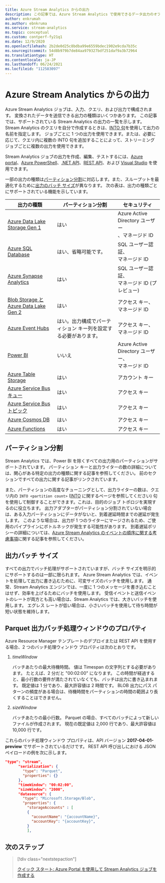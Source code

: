```yaml
---
title: Azure Stream Analytics からの出力
description: この記事では、Azure Stream Analytics で使用できるデータ出力のオプションについて説明します。
author: enkrumah
ms.author: ebnkruma
ms.service: stream-analytics
ms.topic: conceptual
ms.custom: contperf-fy21q1
ms.date: 12/9/2020
ms.openlocfilehash: 2b2de0d25c8bdba99e6559bdec1902e9cda7b35c
ms.sourcegitcommit: 54d8b979b7de84aa979327bdf251daf9a3b72964
ms.translationtype: HT
ms.contentlocale: ja-JP
ms.lasthandoff: 06/24/2021
ms.locfileid: "112583097"
---
```

# <a name="outputs-from-azure-stream-analytics"></a>Azure Stream Analytics からの出力

Azure Stream Analytics ジョブは、入力、クエリ、および出力で構成されます。 変換されたデータを送信できる出力の種類はいくつかあります。 この記事では、サポートされている Stream Analytics の出力の一覧を示します。 Stream Analytics のクエリを自分で作成するときは、[INTO 句](/stream-analytics-query/into-azure-stream-analytics)を使用して出力の名前を指定します。 ジョブごとに 1 つの出力を使用できます。または、必要に応じて、クエリ内に複数の INTO 句を追加することによって、ストリーミング ジョブごとに複数の出力を使用できます。

Stream Analytics ジョブの出力を作成、編集、テストするには、[Azure portal](stream-analytics-quick-create-portal.md#configure-job-output)、[Azure PowerShell](stream-analytics-quick-create-powershell.md#configure-output-to-the-job)、[.NET API](/dotnet/api/microsoft.azure.management.streamanalytics.ioutputsoperations)、[REST API](/rest/api/streamanalytics/)、および [Visual Studio](stream-analytics-quick-create-vs.md) を使用できます。

一部の出力の種類は[パーティション分割](#partitioning)に対応します。また、スループットを最適化するために[出力のバッチ サイズ](#output-batch-size)が異なります。 次の表は、出力の種類ごとにサポートされている機能を示しています。

| 出力の種類 | パーティション分割 | セキュリティ | 
|-------------|--------------|----------|
|[Azure Data Lake Storage Gen 1](azure-data-lake-storage-gen1-output.md)|はい|Azure Active Directory ユーザー </br> 、マネージド ID|
|[Azure SQL Database](sql-database-output.md)|はい、省略可能です。|SQL ユーザー認証、 </br> マネージド ID|
|[Azure Synapse Analytics](azure-synapse-analytics-output.md)|はい|SQL ユーザー認証、 </br> マネージド ID (プレビュー)|
|[Blob Storage と Azure Data Lake Gen 2](blob-storage-azure-data-lake-gen2-output.md)|はい|アクセス キー、 </br> マネージド ID|
|[Azure Event Hubs](event-hubs-output.md)|はい。出力構成でパーティション キー列を設定する必要があります。|アクセス キー、 </br> マネージド ID|
|[Power BI](power-bi-output.md)|いいえ|Azure Active Directory ユーザー、 </br> マネージド ID|
|[Azure Table Storage](table-storage-output.md)|はい|アカウント キー|
|[Azure Service Bus キュー](service-bus-queues-output.md)|はい|アクセス キー|
|[Azure Service Bus トピック](service-bus-topics-output.md)|はい|アクセス キー|
|[Azure Cosmos DB](azure-cosmos-db-output.md)|はい|アクセス キー|
|[Azure Functions](azure-functions-output.md)|はい|アクセス キー|

## <a name="partitioning"></a>パーティション分割

Stream Analytics では、Power BI を除くすべての出力用のパーティションがサポートされています。 パーティション キーと出力ライターの数の詳細については、関心がある特定の出力の種類に関する記事を参照してください。 前のセクションですべての出力に関する記事がリンクされています。  

また、パーティションの高度なチューニングとして、出力ライターの数は、クエリ内の `INTO <partition count>` ([INTO](/stream-analytics-query/into-azure-stream-analytics#into-shard-count) に関するページを参照してください) 句を使用して制御することができます。これは、目的のジョブ トポロジを実現するのに役立ちます。 出力アダプターがパーティション分割されていない場合は、ある入力パーティションにデータがないと、到着遅延時間までの遅延が発生します。 このような場合は、出力が 1 つのライターにマージされるため、ご使用のパイプラインにボトルネックが発生する可能性があります。 到着遅延ポリシーの詳細については、[Azure Stream Analytics のイベントの順序に関する考慮事項](./stream-analytics-time-handling.md)に関する記事を参照してください。

## <a name="output-batch-size"></a>出力バッチ サイズ

すべての出力でバッチ処理がサポートされていますが、バッチ サイズを明示的にサポートするのは一部に限られます。 Azure Stream Analytics では、イベントを処理して出力に書き込むために、可変サイズのバッチを使用します。 通常、Stream Analytics エンジンでは、一度に 1 つのメッセージを書き込むことはせず、効率を上げるためにバッチを使用します。 受信イベントと送信イベントのレートが両方とも高い場合は、Stream Analytics では、大きいバッチを使用します。 エグレス レートが低い場合は、小さいバッチを使用して待ち時間が短い状態を維持します。

## <a name="parquet-output-batching-window-properties"></a>Parquet 出力バッチ処理ウィンドウのプロパティ

Azure Resource Manager テンプレートのデプロイまたは REST API を使用する場合、2 つのバッチ処理ウィンドウ プロパティは次のとおりです。

1. *timeWindow*

   バッチあたりの最大待機時間。 値は Timespan の文字列とする必要があります。 たとえば、2 分だと "00:02:00" になります。 この時間が経過すると、最小行数の要件が満たされていなくても、バッチは出力に書き込まれます。 既定値は 1 分であり、最大許容値は 2 時間です。 BLOB 出力にパス パターンの頻度がある場合は、待機時間をパーティションの時間の範囲より長くすることはできません。

2. *sizeWindow*

   バッチあたりの最小行数。 Parquet の場合、すべてのバッチによって新しいファイルが作成されます。 現在の既定値は 2,000 行であり、最大許容値は 10,000 行です。

これらのバッチ処理ウィンドウ プロパティは、API バージョン **2017-04-01-preview** でサポートされているだけです。 REST API 呼び出しにおける JSON ペイロードの例を次に示します。

```json
"type": "stream",
      "serialization": {
        "type": "Parquet",
        "properties": {}
      },
      "timeWindow": "00:02:00",
      "sizeWindow": "2000",
      "datasource": {
        "type": "Microsoft.Storage/Blob",
        "properties": {
          "storageAccounts" : [
          {
            "accountName": "{accountName}",
            "accountKey": "{accountKey}",
          }
          ],
```

## <a name="next-steps"></a>次のステップ

> [!div class="nextstepaction"]
>
> [クイック スタート: Azure Portal を使用して Stream Analytics ジョブを作成する](stream-analytics-quick-create-portal.md)

<!--Link references-->
[stream.analytics.developer.guide]: ../stream-analytics-developer-guide.md
[stream.analytics.scale.jobs]: stream-analytics-scale-jobs.md
[stream.analytics.introduction]: stream-analytics-introduction.md
[stream.analytics.get.started]: stream-analytics-real-time-fraud-detection.md
[stream.analytics.query.language.reference]: /stream-analytics-query/stream-analytics-query-language-reference
[stream.analytics.rest.api.reference]: /rest/api/streamanalytics/
